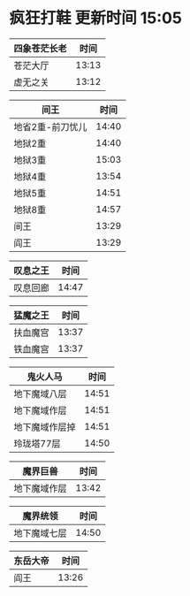 # 疯狂打鞋 更新时间 15:05

| 四象苍茫长老   | 时间    |
|--------|-------|
| 苍茫大厅 | 13:13 |
| 虚无之关 | 13:12 |

| 间王   | 时间    |
|--------|-------|
| 地省2重-前刀忧儿 | 14:40 |
| 地狱2重 | 14:40 |
| 地狱3重 | 15:03 |
| 地狱4重 | 13:54 |
| 地狱5重 | 14:51 |
| 地狱8重 | 14:57 |
| 间王 | 13:29 |
| 阎王 | 13:29 |

| 叹息之王   | 时间    |
|--------|-------|
| 叹息回廊 | 14:47 |

| 猛魔之王   | 时间    |
|--------|-------|
| 扶血魔宫 | 13:37 |
| 铁血魔宫 | 13:37 |

| 鬼火人马   | 时间    |
|--------|-------|
| 地下魔域八层 | 14:51 |
| 地下魔域作层 | 14:51 |
| 地下魔域作层掉 | 14:51 |
| 玲珑塔77层 | 14:50 |

| 魔界巨兽   | 时间    |
|--------|-------|
| 地下魔域作层 | 13:42 |

| 魔界统领   | 时间    |
|--------|-------|
| 地下魔域七层 | 14:50 |

| 东岳大帝   | 时间    |
|--------|-------|
| 阎王 | 13:26 |